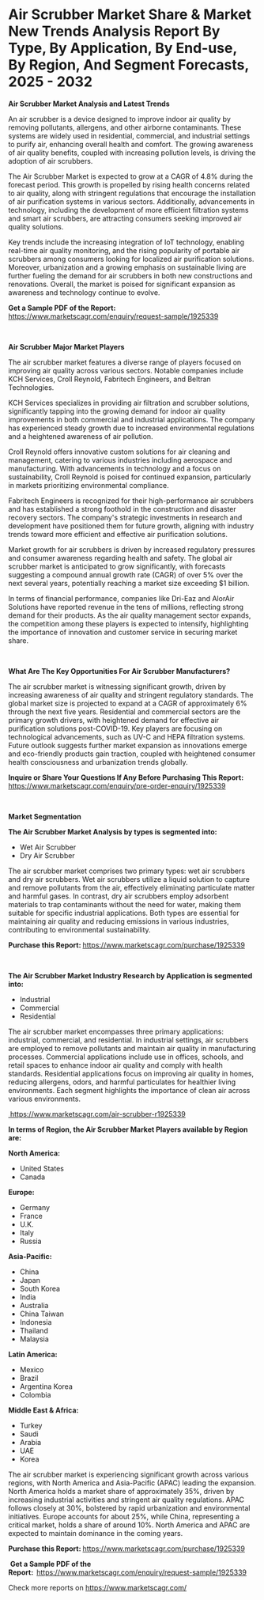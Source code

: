 <p><h1>Air Scrubber Market Share & Market New Trends Analysis Report By Type, By Application, By End-use, By Region, And Segment Forecasts, 2025 - 2032</h1></p><p><strong>Air Scrubber Market Analysis and Latest Trends</strong></p>
<p><p>An air scrubber is a device designed to improve indoor air quality by removing pollutants, allergens, and other airborne contaminants. These systems are widely used in residential, commercial, and industrial settings to purify air, enhancing overall health and comfort. The growing awareness of air quality benefits, coupled with increasing pollution levels, is driving the adoption of air scrubbers.</p><p>The Air Scrubber Market is expected to grow at a CAGR of 4.8% during the forecast period. This growth is propelled by rising health concerns related to air quality, along with stringent regulations that encourage the installation of air purification systems in various sectors. Additionally, advancements in technology, including the development of more efficient filtration systems and smart air scrubbers, are attracting consumers seeking improved air quality solutions.</p><p>Key trends include the increasing integration of IoT technology, enabling real-time air quality monitoring, and the rising popularity of portable air scrubbers among consumers looking for localized air purification solutions. Moreover, urbanization and a growing emphasis on sustainable living are further fueling the demand for air scrubbers in both new constructions and renovations. Overall, the market is poised for significant expansion as awareness and technology continue to evolve.</p></p>
<p><strong>Get a Sample PDF of the Report:&nbsp;</strong> <a href="https://www.marketscagr.com/enquiry/request-sample/1925339?utm_campaign=2520&utm_medium=2&utm_source=Github&utm_content=ia&utm_term=08042025&utm_id=air-scrubber">https://www.marketscagr.com/enquiry/request-sample/1925339</a></p>
<p>&nbsp;</p>
<p><strong>Air Scrubber Major Market Players</strong></p>
<p><p>The air scrubber market features a diverse range of players focused on improving air quality across various sectors. Notable companies include KCH Services, Croll Reynold, Fabritech Engineers, and Beltran Technologies. </p><p>KCH Services specializes in providing air filtration and scrubber solutions, significantly tapping into the growing demand for indoor air quality improvements in both commercial and industrial applications. The company has experienced steady growth due to increased environmental regulations and a heightened awareness of air pollution. </p><p>Croll Reynold offers innovative custom solutions for air cleaning and management, catering to various industries including aerospace and manufacturing. With advancements in technology and a focus on sustainability, Croll Reynold is poised for continued expansion, particularly in markets prioritizing environmental compliance.</p><p>Fabritech Engineers is recognized for their high-performance air scrubbers and has established a strong foothold in the construction and disaster recovery sectors. The company's strategic investments in research and development have positioned them for future growth, aligning with industry trends toward more efficient and effective air purification solutions.</p><p>Market growth for air scrubbers is driven by increased regulatory pressures and consumer awareness regarding health and safety. The global air scrubber market is anticipated to grow significantly, with forecasts suggesting a compound annual growth rate (CAGR) of over 5% over the next several years, potentially reaching a market size exceeding $1 billion.</p><p>In terms of financial performance, companies like Dri-Eaz and AlorAir Solutions have reported revenue in the tens of millions, reflecting strong demand for their products. As the air quality management sector expands, the competition among these players is expected to intensify, highlighting the importance of innovation and customer service in securing market share.</p></p>
<p>&nbsp;</p>
<p><strong>What Are The Key Opportunities For Air Scrubber Manufacturers?</strong></p>
<p><p>The air scrubber market is witnessing significant growth, driven by increasing awareness of air quality and stringent regulatory standards. The global market size is projected to expand at a CAGR of approximately 6% through the next five years. Residential and commercial sectors are the primary growth drivers, with heightened demand for effective air purification solutions post-COVID-19. Key players are focusing on technological advancements, such as UV-C and HEPA filtration systems. Future outlook suggests further market expansion as innovations emerge and eco-friendly products gain traction, coupled with heightened consumer health consciousness and urbanization trends globally.</p></p>
<p><strong>Inquire or Share Your Questions If Any Before Purchasing This Report:</strong> <a href="https://www.marketscagr.com/enquiry/pre-order-enquiry/1925339?utm_campaign=2520&utm_medium=2&utm_source=Github&utm_content=ia&utm_term=08042025&utm_id=air-scrubber">https://www.marketscagr.com/enquiry/pre-order-enquiry/1925339</a></p>
<p>&nbsp;</p>
<p><strong>Market Segmentation</strong></p>
<p><strong>The Air Scrubber Market Analysis by types is segmented into:</strong></p>
<p><ul><li>Wet Air Scrubber</li><li>Dry Air Scrubber</li></ul></p>
<p><p>The air scrubber market comprises two primary types: wet air scrubbers and dry air scrubbers. Wet air scrubbers utilize a liquid solution to capture and remove pollutants from the air, effectively eliminating particulate matter and harmful gases. In contrast, dry air scrubbers employ adsorbent materials to trap contaminants without the need for water, making them suitable for specific industrial applications. Both types are essential for maintaining air quality and reducing emissions in various industries, contributing to environmental sustainability.</p></p>
<p><strong>Purchase this Report:&nbsp;</strong><a href="https://www.marketscagr.com/purchase/1925339?utm_campaign=2520&utm_medium=2&utm_source=Github&utm_content=ia&utm_term=08042025&utm_id=air-scrubber">https://www.marketscagr.com/purchase/1925339</a></p>
<p>&nbsp;</p>
<p><strong>The Air Scrubber Market Industry Research by Application is segmented into:</strong></p>
<p><ul><li>Industrial</li><li>Commercial</li><li>Residential</li></ul></p>
<p><p>The air scrubber market encompasses three primary applications: industrial, commercial, and residential. In industrial settings, air scrubbers are employed to remove pollutants and maintain air quality in manufacturing processes. Commercial applications include use in offices, schools, and retail spaces to enhance indoor air quality and comply with health standards. Residential applications focus on improving air quality in homes, reducing allergens, odors, and harmful particulates for healthier living environments. Each segment highlights the importance of clean air across various environments.</p></p>
<p><a href="https://www.marketscagr.com/air-scrubber-r1925339?utm_campaign=2520&utm_medium=2&utm_source=Github&utm_content=ia&utm_term=08042025&utm_id=air-scrubber">&nbsp;https://www.marketscagr.com/air-scrubber-r1925339</a></p>
<p><strong>In terms of Region, the Air Scrubber Market Players available by Region are:</strong></p>
<p>
    <p> <strong> North America: </strong>
        <ul>
            <li>United States</li>
            <li>Canada</li>
        </ul>
        </p> 
    <p> <strong> Europe: </strong>
        <ul>
            <li>Germany</li>
            <li>France</li>
            <li>U.K.</li>
            <li>Italy</li>
            <li>Russia</li>
        </ul>
        </p> 
    <p> <strong> Asia-Pacific: </strong>
        <ul>
            <li>China</li>
            <li>Japan</li>
            <li>South Korea</li>
            <li>India</li>
            <li>Australia</li>
            <li>China Taiwan</li>
            <li>Indonesia</li>
            <li>Thailand</li>
            <li>Malaysia</li>
        </ul>
        </p> 
    <p> <strong> Latin America: </strong>
        <ul>
            <li>Mexico</li>
            <li>Brazil</li>
            <li>Argentina Korea</li>
            <li>Colombia</li>
        </ul>
        </p> 
    <p> <strong> Middle East & Africa: </strong>
        <ul>
            <li>Turkey</li>
            <li>Saudi</li>
            <li>Arabia</li>
            <li>UAE</li>
            <li>Korea</li>
        </ul>
    </p>
    </p>
<p><p>The air scrubber market is experiencing significant growth across various regions, with North America and Asia-Pacific (APAC) leading the expansion. North America holds a market share of approximately 35%, driven by increasing industrial activities and stringent air quality regulations. APAC follows closely at 30%, bolstered by rapid urbanization and environmental initiatives. Europe accounts for about 25%, while China, representing a critical market, holds a share of around 10%. North America and APAC are expected to maintain dominance in the coming years.</p></p>
<p><strong>Purchase this Report: </strong><a href="https://www.marketscagr.com/purchase/1925339?utm_campaign=2520&utm_medium=2&utm_source=Github&utm_content=ia&utm_term=08042025&utm_id=air-scrubber">https://www.marketscagr.com/purchase/1925339</a></p>
<p>&nbsp;<strong>Get a Sample PDF of the Report:&nbsp;&nbsp;</strong><a href="https://www.marketscagr.com/enquiry/request-sample/1925339?utm_campaign=2520&utm_medium=2&utm_source=Github&utm_content=ia&utm_term=08042025&utm_id=air-scrubber">https://www.marketscagr.com/enquiry/request-sample/1925339</a></p>
<p><strong></strong></p>
<p>Check more reports on <a href="https://www.marketscagr.com/?utm_campaign=2520&utm_medium=2&utm_source=Github&utm_content=ia&utm_term=08042025&utm_id=air-scrubber">https://www.marketscagr.com/</a></p>
